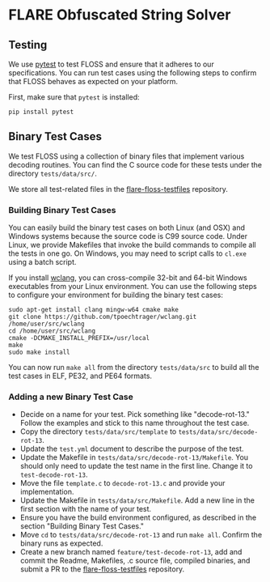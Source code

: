 # FLARE Obfuscated String Solver

## Testing

We use [pytest](http://pytest.org/latest/usage.html) to test FLOSS and ensure that it adheres to our specifications. You can run test cases using the following steps to confirm that FLOSS behaves as expected on your platform.

First, make sure that `pytest` is installed:

    pip install pytest


## Binary Test Cases

We test FLOSS using a collection of binary files that implement various decoding routines. You can find the C source code for these tests under the directory `tests/data/src/`.

We store all test-related files in the [flare-floss-testfiles](https://github.com/mandiant/flare-floss-testfiles) repository.

### Building Binary Test Cases

You can easily build the binary test cases on both Linux (and OSX) and Windows systems because the source code is C99 source code. Under Linux, we provide Makefiles that invoke the build commands to compile all the tests in one go. On Windows, you may need to script calls to `cl.exe` using a batch script.

If you install [wclang](https://github.com/tpoechtrager/wclang),
you can cross-compile 32-bit and 64-bit Windows executables from your Linux environment. 
You can use the following steps to configure your environment for building the binary test cases:

    sudo apt-get install clang mingw-w64 cmake make
    git clone https://github.com/tpoechtrager/wclang.git /home/user/src/wclang
    cd /home/user/src/wclang
    cmake -DCMAKE_INSTALL_PREFIX=/usr/local
    make
    sudo make install

You can now run `make all` from the directory `tests/data/src` to build all the test cases in ELF, PE32, and PE64 formats.

### Adding a new Binary Test Case

  - Decide on a name for your test. Pick something like "decode-rot-13." Follow the examples and stick to this name throughout the test case.
  - Copy the directory `tests/data/src/template` to `tests/data/src/decode-rot-13`.
  - Update the `test.yml` document to describe the purpose of the test.
  - Update the Makefile in `tests/data/src/decode-rot-13/Makefile`. You should only need to update the test name in the first line. Change it to `test-decode-rot-13`.
  - Move the file `template.c` to `decode-rot-13.c` and provide your implementation.
  - Update the Makefile in `tests/data/src/Makefile`. Add a new line in the first section with the name of your test.
  - Ensure you have the build environment configured, as described in the section "Building Binary Test Cases."
  - Move `cd` to `tests/data/src/decode-rot-13` and run `make all`. Confirm the binary runs as expected.
  - Create a new branch named `feature/test-decode-rot-13`, add and commit the Readme, Makefiles, .c source file, compiled binaries, and submit a PR to the [flare-floss-testfiles](https://github.com/mandiant/flare-floss-testfiles) repository.
